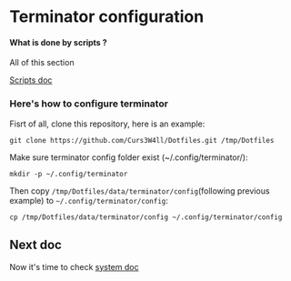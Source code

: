 # Terminator configuration

#### What is done by scripts ?
All of this section

[Scripts doc](scripts.md)

### Here's how to configure terminator

Fisrt of all, clone this repository, here is an example:
```
git clone https://github.com/Curs3W4ll/Dotfiles.git /tmp/Dotfiles
```

Make sure terminator config folder exist (~/.config/terminator/):
```
mkdir -p ~/.config/terminator
```

Then copy `/tmp/Dotfiles/data/terminator/config`(following previous example) to `~/.config/terminator/config`:
```
cp /tmp/Dotfiles/data/terminator/config ~/.config/terminator/config
```

## Next doc

Now it's time to check [system doc](system.md)

